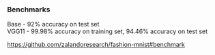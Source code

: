 ### Benchmarks 
Base - 92% accuracy on test set  \
VGG11 - 99.98% accuracy on training set, 94.46% accuracy on test set


https://github.com/zalandoresearch/fashion-mnist#benchmark
